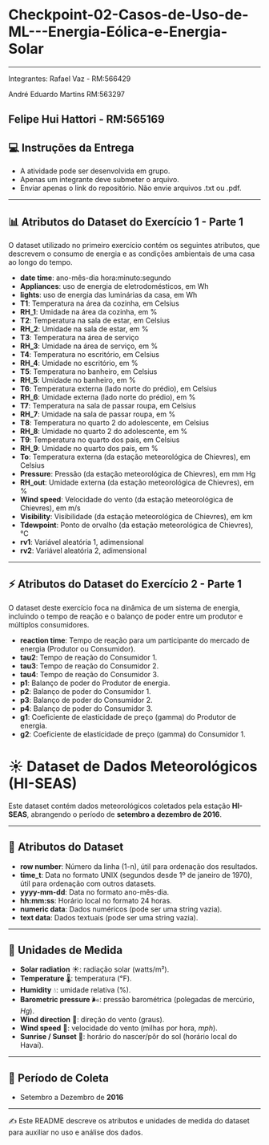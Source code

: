 # Checkpoint-02-Casos-de-Uso-de-ML---Energia-Eólica-e-Energia-Solar
---
Integrantes:
Rafael Vaz - RM:566429

André Eduardo Martins RM:563297

Felipe Hui Hattori - RM:565169
---

## 💻 Instruções da Entrega

* A atividade pode ser desenvolvida em grupo.
* Apenas um integrante deve submeter o arquivo.
* Enviar apenas o link do repositório. Não envie arquivos .txt ou .pdf.
  

---

## 📊 Atributos do Dataset do Exercício 1 - Parte 1

O dataset utilizado no primeiro exercício contém os seguintes atributos, que descrevem o consumo de energia e as condições ambientais de uma casa ao longo do tempo.

* **date time**: ano-mês-dia hora:minuto:segundo
* **Appliances**: uso de energia de eletrodomésticos, em Wh
* **lights**: uso de energia das luminárias da casa, em Wh
* **T1**: Temperatura na área da cozinha, em Celsius
* **RH_1**: Umidade na área da cozinha, em %
* **T2**: Temperatura na sala de estar, em Celsius
* **RH_2**: Umidade na sala de estar, em %
* **T3**: Temperatura na área de serviço
* **RH_3**: Umidade na área de serviço, em %
* **T4**: Temperatura no escritório, em Celsius
* **RH_4**: Umidade no escritório, em %
* **T5**: Temperatura no banheiro, em Celsius
* **RH_5**: Umidade no banheiro, em %
* **T6**: Temperatura externa (lado norte do prédio), em Celsius
* **RH_6**: Umidade externa (lado norte do prédio), em %
* **T7**: Temperatura na sala de passar roupa, em Celsius
* **RH_7**: Umidade na sala de passar roupa, em %
* **T8**: Temperatura no quarto 2 do adolescente, em Celsius
* **RH_8**: Umidade no quarto 2 do adolescente, em %
* **T9**: Temperatura no quarto dos pais, em Celsius
* **RH_9**: Umidade no quarto dos pais, em %
* **To**: Temperatura externa (da estação meteorológica de Chievres), em Celsius
* **Pressure**: Pressão (da estação meteorológica de Chievres), em mm Hg
* **RH_out**: Umidade externa (da estação meteorológica de Chievres), em %
* **Wind speed**: Velocidade do vento (da estação meteorológica de Chievres), em m/s
* **Visibility**: Visibilidade (da estação meteorológica de Chievres), em km
* **Tdewpoint**: Ponto de orvalho (da estação meteorológica de Chievres), °C
* **rv1**: Variável aleatória 1, adimensional
* **rv2**: Variável aleatória 2, adimensional

 ---

## ⚡ Atributos do Dataset do Exercício 2 - Parte 1

O dataset deste exercício foca na dinâmica de um sistema de energia, incluindo o tempo de reação e o balanço de poder entre um produtor e múltiplos consumidores.

* **reaction time**: Tempo de reação para um participante do mercado de energia (Produtor ou Consumidor).
* **tau2**: Tempo de reação do Consumidor 1.
* **tau3**: Tempo de reação do Consumidor 2.
* **tau4**: Tempo de reação do Consumidor 3.
* **p1**: Balanço de poder do Produtor de energia.
* **p2**: Balanço de poder do Consumidor 1.
* **p3**: Balanço de poder do Consumidor 2.
* **p4**: Balanço de poder do Consumidor 3.
* **g1**: Coeficiente de elasticidade de preço (gamma) do Produtor de energia.
* **g2**: Coeficiente de elasticidade de preço (gamma) do Consumidor 1.

# ☀️ Dataset de Dados Meteorológicos (HI-SEAS)

Este dataset contém dados meteorológicos coletados pela estação **HI-SEAS**, abrangendo o período de **setembro a dezembro de 2016**.

---

## 📌 Atributos do Dataset

- **row number**: Número da linha (1-n), útil para ordenação dos resultados.  
- **time_t**: Data no formato UNIX (segundos desde 1º de janeiro de 1970), útil para ordenação com outros datasets.  
- **yyyy-mm-dd**: Data no formato ano-mês-dia.  
- **hh:mm:ss**: Horário local no formato 24 horas.  
- **numeric data**: Dados numéricos (pode ser uma string vazia).  
- **text data**: Dados textuais (pode ser uma string vazia).  

---

## 📐 Unidades de Medida

- **Solar radiation** ☀️: radiação solar (watts/m²).  
- **Temperature** 🌡️: temperatura (°F).  
- **Humidity** 💧: umidade relativa (%).  
- **Barometric pressure** 🌬️: pressão barométrica (polegadas de mercúrio, *Hg*).  
- **Wind direction** 🧭: direção do vento (graus).  
- **Wind speed** 💨: velocidade do vento (milhas por hora, *mph*).  
- **Sunrise / Sunset** 🌅: horário do nascer/pôr do sol (horário local do Havaí).  

---

## 📂 Período de Coleta
- Setembro a Dezembro de **2016**  

---

✍️ Este README descreve os atributos e unidades de medida do dataset para auxiliar no uso e análise dos dados.


